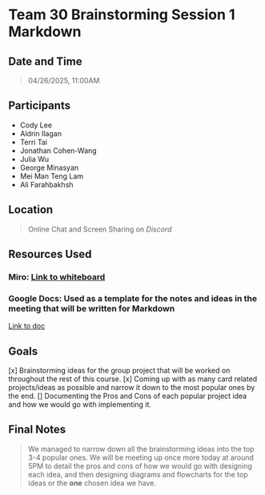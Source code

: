 # Team 30 Brainstorming Session 1 Markdown

## Date and Time
> 04/26/2025, 11:00AM

## Participants
- Cody Lee
- Aldrin Ilagan
- Terri Tai
- Jonathan Cohen-Wang
- Julia Wu
- George Minasyan
- Mei Man Teng Lam
- Ali Farahbakhsh

## Location
> Online Chat and Screen Sharing on *Discord*

## Resources Used

### Miro: [Link to whiteboard](https://miro.com/app/board/uXjVI9843UY=/?share_link_id=896702531163)

### Google Docs: Used as a template for the notes and ideas in the meeting that will be written for Markdown
[Link to doc](https://docs.google.com/document/d/1SKcrNYk3fquT3n92xKi909bWGYk7OItviDr61khg3pw/edit?usp=sharing)

## Goals
[x] Brainstorming ideas for the group project that will be worked on throughout the rest of this course.
[x] Coming up with as many card related projects/ideas as possible and narrow it down to the most popular ones by the end.
[] Documenting the Pros and Cons of each popular project idea and how we would go with implementing it.

## Final Notes
> We managed to narrow down all the brainstorming ideas into the top 3-4 popular ones. We will be meeting up once more today at around 5PM to detail the pros and cons of how we would go with designing each idea, and then designing diagrams and flowcharts for the top ideas or the **one** chosen idea we have.
